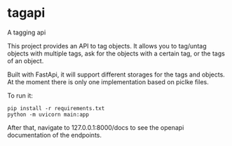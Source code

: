 # tagapi
A tagging api

This project provides an API to tag objects. It allows you to tag/untag objects with multiple tags, ask for the objects with a certain tag, or the tags of an object.

Built with FastApi, it will support different storages for the tags and objects. At the moment there is only one implementation based on piclke files.

To run it:

```
pip install -r requirements.txt
python -m uvicorn main:app
```
After that, navigate to 127.0.0.1:8000/docs to see the openapi documentation of the endpoints.
